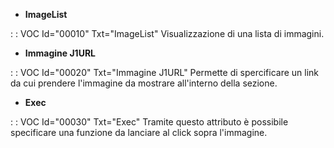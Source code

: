 - **ImageList**

 :  : VOC Id="00010" Txt="ImageList"
Visualizzazione di una lista di immagini.

- **Immagine J1URL**

 :  : VOC Id="00020" Txt="Immagine J1URL"
Permette di spercificare un link da cui prendere l'immagine da mostrare all'interno della sezione.

- **Exec**

 :  : VOC Id="00030" Txt="Exec"
Tramite questo attributo è possibile specificare una funzione da lanciare al click sopra l'immagine.




